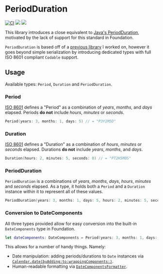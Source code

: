 # PeriodDuration

[![CI](https://github.com/davdroman/PeriodDuration/actions/workflows/ci.yml/badge.svg)](https://github.com/davdroman/PeriodDuration/actions/workflows/ci.yml)
[![](https://img.shields.io/endpoint?url=https%3A%2F%2Fswiftpackageindex.com%2Fapi%2Fpackages%2Fdavdroman%2FPeriodDuration%2Fbadge%3Ftype%3Dswift-versions)](https://swiftpackageindex.com/davdroman/PeriodDuration)
[![](https://img.shields.io/endpoint?url=https%3A%2F%2Fswiftpackageindex.com%2Fapi%2Fpackages%2Fdavdroman%2FPeriodDuration%2Fbadge%3Ftype%3Dplatforms)](https://swiftpackageindex.com/davdroman/PeriodDuration)

This library introduces a close equivalent to [Java's PeriodDuration](https://www.threeten.org/threeten-extra/apidocs/org.threeten.extra/org/threeten/extra/PeriodDuration.html), motivated by the lack of support for this standard in Foundation.

`PeriodDuration` is based off of a [previous library](https://github.com/treatwell/ISO8601PeriodDuration) I worked on, however it goes beyond simple serialization by introducing dedicated types with full ISO 8601 compliant `Codable` support.

## Usage

Available types: `Period`, `Duration` and `PeriodDuration`.

### Period

[ISO 8601](https://en.wikipedia.org/wiki/ISO_8601#Durations) defines a "Period" as a combination of _years_, _months_, and _days_ elapsed. Periods **do not** include _hours_, _minutes_ or _seconds_.

```swift
Period(years: 3, months: 1, days: 5) // = "P3Y1M5D"
```

### Duration

[ISO 8601](https://en.wikipedia.org/wiki/ISO_8601#Durations) defines a "Duration" as a combination of _hours_, _minutes_ or _seconds_ elapsed. Durations **do not** include _years_, _months_, and _days_.

```swift
Duration(hours: 2, minutes: 5, seconds: 0) // = "PT2H5M0S"
```

### PeriodDuration

`PeriodDuration` is a combinations of _years_, _months_, _days_, _hours_, _minutes_ and _seconds_ elapsed. As a type, it holds both a `Period` and a `Duration` instance within it to represent all of these values.

```swift
PeriodDuration(years: 3, months: 1, days: 5, hours: 2, minutes: 5, seconds: 0) // = "P3Y1M5DT2H5M0S"
```

### Conversion to DateComponents

All three types provided allow for easy conversion into the built-in `DateComponents` type in Foundation.

```swift
let dateComponents: DateComponents = Period(years: 3, months: 1, days: 5).asDateComponents
```

This allows for a number of handy things. Namely:

- Date manipulation: adding periods/durations to `Date` instances via [`Calendar.date(byAdding:to:wrappingComponents:)`](https://developer.apple.com/documentation/foundation/calendar/2293676-date/).
- Human-readable formatting via [`DateComponentsFormatter`](https://developer.apple.com/documentation/foundation/datecomponentsformatter).
